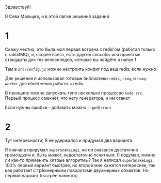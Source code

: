 Здравствуй!

Я Сева Мальцев, и в этой папке решения заданий.

# 1

Скажу честно, это была моя первая встреча с redis'ом (работал только с rabbitMQ), и, скорее всего,
есть другие способы или принятые стандарты для тех велосипедов, которые вы найдёте в папке 1

Там в `src/config.js` можно настроить конфиг под ваш redis, если нужно

Для решения я использовал готовые библиотеки `redis`, `rsmq`, и `rsmq-worker` для облегчения работы с redis.

В принципе можно запускать тупо несколько процессво `node src`. Первый процесс смекнёт,
что нету генератора, и им станет

Если нужны ошибки - добавить можно `--getErrors`

# 2

Тут интересности) Я не удержался и придумал два варианта

Я сначала придумал `superSnakeLog1`, но он оказался достаточно громоздким и, быть может,
недостаточно понятным. Я подумал, можно ли как-то применить хитрые алгоритмы?
Так я написал `superSnakeLog2`. 100% первый вариант быстрее, но второй мне кажется интереснее,
так как работает с трёхмерными поворотами двухмерных объектов. Но первый вариант быстрее намного)
